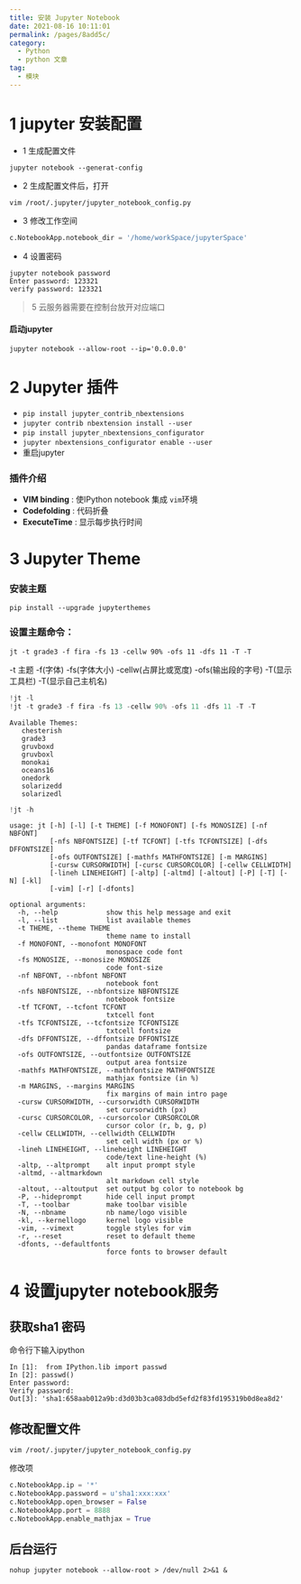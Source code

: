 ```yaml
---
title: 安装 Jupyter Notebook
date: 2021-08-16 10:11:01
permalink: /pages/8add5c/
category:
  - Python
  - python 文章
tag:
  - 模块
---
```

# 1 jupyter 安装配置

* 1 生成配置文件

```shell
jupyter notebook --generat-config
```

* 2 生成配置文件后，打开

```shell
vim /root/.jupyter/jupyter_notebook_config.py
```

* 3 修改工作空间

```python
c.NotebookApp.notebook_dir = '/home/workSpace/jupyterSpace'
```

* 4 设置密码

```shell
jupyter notebook password
Enter password: 123321
verify password: 123321
```

> 5 云服务器需要在控制台放开对应端口

####  启动jupyter

```shell
jupyter notebook --allow-root --ip='0.0.0.0'
```



# 2 Jupyter 插件
* `pip install jupyter_contrib_nbextensions`
* `jupyter contrib nbextension install --user`
* `pip install jupyter_nbextensions_configurator`
* `jupyter nbextensions_configurator enable --user`
* 重启jupyter

### 插件介绍

* **VIM binding** :  使IPython notebook 集成 `vim`环境
* **Codefolding** : 代码折叠
* **ExecuteTime** : 显示每步执行时间

# 3 Jupyter Theme
### 安装主题

 ```shell
 pip install --upgrade jupyterthemes
 ```

###  设置主题命令：

```shell
jt -t grade3 -f fira -fs 13 -cellw 90% -ofs 11 -dfs 11 -T -T
```
-t 主题 -f(字体)  -fs(字体大小) -cellw(占屏比或宽度)  -ofs(输出段的字号)  -T(显示工具栏)  -T(显示自己主机名)


```python
!jt -l
!jt -t grade3 -f fira -fs 13 -cellw 90% -ofs 11 -dfs 11 -T -T
```

    Available Themes: 
       chesterish
       grade3
       gruvboxd
       gruvboxl
       monokai
       oceans16
       onedork
       solarizedd
       solarizedl



```python
!jt -h
```

    usage: jt [-h] [-l] [-t THEME] [-f MONOFONT] [-fs MONOSIZE] [-nf NBFONT]
              [-nfs NBFONTSIZE] [-tf TCFONT] [-tfs TCFONTSIZE] [-dfs DFFONTSIZE]
              [-ofs OUTFONTSIZE] [-mathfs MATHFONTSIZE] [-m MARGINS]
              [-cursw CURSORWIDTH] [-cursc CURSORCOLOR] [-cellw CELLWIDTH]
              [-lineh LINEHEIGHT] [-altp] [-altmd] [-altout] [-P] [-T] [-N] [-kl]
              [-vim] [-r] [-dfonts]
    
    optional arguments:
      -h, --help            show this help message and exit
      -l, --list            list available themes
      -t THEME, --theme THEME
                            theme name to install
      -f MONOFONT, --monofont MONOFONT
                            monospace code font
      -fs MONOSIZE, --monosize MONOSIZE
                            code font-size
      -nf NBFONT, --nbfont NBFONT
                            notebook font
      -nfs NBFONTSIZE, --nbfontsize NBFONTSIZE
                            notebook fontsize
      -tf TCFONT, --tcfont TCFONT
                            txtcell font
      -tfs TCFONTSIZE, --tcfontsize TCFONTSIZE
                            txtcell fontsize
      -dfs DFFONTSIZE, --dffontsize DFFONTSIZE
                            pandas dataframe fontsize
      -ofs OUTFONTSIZE, --outfontsize OUTFONTSIZE
                            output area fontsize
      -mathfs MATHFONTSIZE, --mathfontsize MATHFONTSIZE
                            mathjax fontsize (in %)
      -m MARGINS, --margins MARGINS
                            fix margins of main intro page
      -cursw CURSORWIDTH, --cursorwidth CURSORWIDTH
                            set cursorwidth (px)
      -cursc CURSORCOLOR, --cursorcolor CURSORCOLOR
                            cursor color (r, b, g, p)
      -cellw CELLWIDTH, --cellwidth CELLWIDTH
                            set cell width (px or %)
      -lineh LINEHEIGHT, --lineheight LINEHEIGHT
                            code/text line-height (%)
      -altp, --altprompt    alt input prompt style
      -altmd, --altmarkdown
                            alt markdown cell style
      -altout, --altoutput  set output bg color to notebook bg
      -P, --hideprompt      hide cell input prompt
      -T, --toolbar         make toolbar visible
      -N, --nbname          nb name/logo visible
      -kl, --kernellogo     kernel logo visible
      -vim, --vimext        toggle styles for vim
      -r, --reset           reset to default theme
      -dfonts, --defaultfonts
                            force fonts to browser default


# 4 设置jupyter notebook服务
## 获取sha1 密码
命令行下输入ipython
```shell
In [1]:  from IPython.lib import passwd
In [2]: passwd()
Enter password: 
Verify password: 
Out[3]: 'sha1:658aab012a9b:d3d03b3ca083dbd5efd2f83fd195319b0d8ea8d2'

```
## 修改配置文件
```shell
vim /root/.jupyter/jupyter_notebook_config.py
```
修改项
```py
c.NotebookApp.ip = '*'  
c.NotebookApp.password = u'sha1:xxx:xxx' 
c.NotebookApp.open_browser = False 
c.NotebookApp.port = 8888
c.NotebookApp.enable_mathjax = True 
```
## 后台运行
```shell
nohup jupyter notebook --allow-root > /dev/null 2>&1 &
